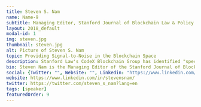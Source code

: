 ```yaml
---
title: Steven S. Nam
name: Name-9
subtitle: Managing Editor, Stanford Journal of Blockchain Law & Policy
layout: 2018_default
modal-id: 1
img: steven.jpg
thumbnail: steven.jpg
alt: Picture of Steven S. Nam
topic: Providing Signal-to-Noise in the Blockchain Space
description: Stanford Law's CodeX Blockchain Group has identified "speculative noise" as a major impediment to the further advancement of the blockchain space. In response, and with the Law School administration's blessings, it has launched the Stanford Journal of Blockchain Law & Policy -- the first law journal to publish on the greater blockchain technology space. The Journal and other such initiatives must strive towards a united public policy front re blockchain tech in these times of uncertainty.
bio: Steven Nam is the Managing Editor of the Stanford Journal of Blockchain Law & Policy, and a Commission Member of Columbia University’s International Mobility Commission. A past Distinguished Practitioner at Stanford, he practiced law at Jones Day, has lectured at UC Davis Law School, and was the CSO of a Palo Alto-based blockchain startup. He has published most recently in the University of Pennsylvania Journal of Business Law.
social: {Twitter: "", Website: "", Linkedin: "https://www.linkedin.com/in/stevensnam/" }
website: https://www.linkedin.com/in/stevensnam/
twitter: https://twitter.com/steven_s_nam?lang=en
tags: [speaker]
featuredOrder: 9
---
```

